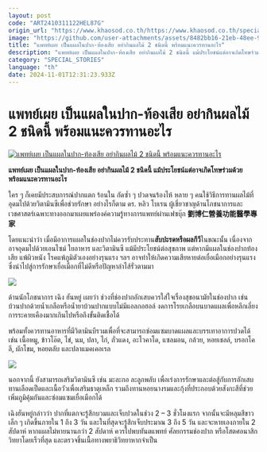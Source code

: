 ```yaml
---
layout: post
code: "ART2410311122HEL87G"
origin_url: "https://www.khaosod.co.th/https://www.khaosod.co.th/special-stories/news_9484920"
image: "https://github.com/user-attachments/assets/8482bb16-21eb-48ee-9de7-0bd35ea93f58"
title: "แพทย์เผย เป็นแผลในปาก-ท้องเสีย อย่ากินผลไม้ 2 ชนิดนี้ พร้อมแนะควรทานอะไร"
description: "แพทย์เผย เป็นแผลในปาก-ท้องเสีย อย่ากินผลไม้ 2 ชนิดนี้ แม้ประโยชน์แต่อาจเกิดโทษร่วมด้วย พร้อมแนะควรทานอะไร"
category: "SPECIAL_STORIES"
language: "th"
date: 2024-11-01T12:31:23.933Z
---
```


# แพทย์เผย เป็นแผลในปาก-ท้องเสีย อย่ากินผลไม้ 2 ชนิดนี้ พร้อมแนะควรทานอะไร

[![แพทย์เผย เป็นแผลในปาก-ท้องเสีย อย่ากินผลไม้ 2 ชนิดนี้ พร้อมแนะควรทานอะไร](https://www.khaosod.co.th/wpapp/uploads/2024/10/donoteat112.jpg "แพทย์เผย เป็นแผลในปาก-ท้องเสีย อย่ากินผลไม้ 2 ชนิดนี้ พร้อมแนะควรทานอะไร")](https://www.khaosod.co.th/wpapp/uploads/2024/10/donoteat112.jpg)

**แพทย์เผย เป็นแผลในปาก-ท้องเสีย อย่ากินผลไม้ 2 ชนิดนี้ แม้ประโยชน์แต่อาจเกิดโทษร่วมด้วย พร้อมแนะควรทานอะไร**

ใคร ๆ ก็เคยมีประสบการณ์ปากแตก ร้อนใน กัดซ้ำ ๆ ปวดจนร้องไห้ หลาย ๆ คนใช้วิธีการทานผลไม้ที่อุดมไปด้วยวิตามินซีเพื่อช่วยรักษา อย่างไรก็ตาม ดร. หลิว โบเรน ผู้เชี่ยวชาญด้านโภชนาการและเวชศาสตร์เฉพาะทางออกมาเผยแพร่องค์ความรู้ทางการแพทย์ผ่านเฟซบุ๊ก **劉博仁營養功能醫學專家**

โดยแนะนำว่า เมื่อมีอาการแผลในช่องปากไม่ควรรับประทาน**สับปะรดหรือผลกีวี**ในขณะนั้น เนื่องจากอาจอุดมไปด้วยเอนไซม์ ใยอาหาร และวิตามินซี แม้มีประโยชน์ต่อสุขภาพ แต่หากมีแผลในช่องปากท้องเสีย แพ้ผิวหนัง โรคแพ้ภูมิตัวเองอย่างรุนแรง ฯลฯ อาจทำให้เกิดความเสียหายต่อเยื่อเมือกอย่างรุนแรงซึ่งนำไปสู่การรักษาเยื่อเมือกที่ไม่ดีหรือปัญหาลำไส้รั่วตามมา

[![](https://www.khaosod.co.th/wpapp/uploads/2024/10/456.jpg)](https://www.khaosod.co.th/wpapp/uploads/2024/10/456.jpg)

ด้านนักโภชนาการ เฉิง ฮันหยู่ เผยว่า ช่วงที่ช่องปากอักเสบควรใส่ใจเรื่องสุขอนามัยในช่องปาก เช่น บ้วนปากด้วยน้ำเกลือหรือน้ำยาบ้วนปากแบบไม่มีแอลกอฮอล์ งดการโรยเกลือบนบาดแผลเพื่อหลีกเลี่ยงการระคายเคืองมากเกินไปหรือถึงขั้นติดเชื้อได้

พร้อมทั้งควรทานอาหารที่มีวิตามินบีรวมเพื่อที่จะสามารถซ่อมแซมบาดแผลและบรรเทาอาการปวดได้ เช่น เนื้อหมู, ข้าวโอ๊ต, ไข่, นม, ปลา, ไก่, ถั่วแดง, อะโวคาโด, แซลมอน, กล้วย, หอยเชลล์, บรอกโคลี, ผักโขม, หอยตลับ และปลาแมคเคอเรล

[![](https://www.khaosod.co.th/wpapp/uploads/2024/10/2148139628.jpg)](https://www.khaosod.co.th/wpapp/uploads/2024/10/2148139628.jpg)

นอกจากนี้ ยังสามารถเสริมวิตามินซี เช่น มะละกอ ละลูกพลับ เพื่อเร่งการรักษาและต่อสู้กับการอักเสบ ทานเลือดเป็ดและเนื้อวัวเพื่อเสริมธาตุเหล็ก รวมถึงทานหอยนางรมและกุ้งที่ประกอบด้วยสังกะสีที่ช่วยเพิ่มภูมิคุ้มกันและซ่อมแซมเยื่อเมือกได้

เฉิงฮันหยู่กล่าวว่า ปากที่แตกจะรู้สึกบวมและเจ็บปวดในช่วง 2 – 3 ชั่วโมงแรก จากนั้นจะมีหลุมสีขาวเล็ก ๆ เกิดขึ้นภายใน 1 ถึง 3 วัน และในที่สุดจะรู้สึกเจ็บประมาณ 3 ถึง 5 วัน และจะหายเองภายใน 2 สัปดาห์ หากแผลไม่หายนานกว่า 2 สัปดาห์ ควรไปพบทันตแพทย์ ศัลยกรรมช่องปาก หรือโสตศอนาสิกวิทยาโดยเร็วที่สุด และตรวจชิ้นเนื้อทางพยาธิวิทยาหากจำเป็น